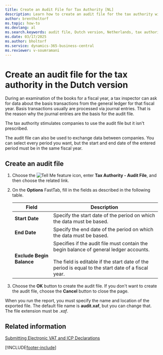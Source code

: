 ```yaml
---
title: Create an Audit File for Tax Authority [NL]
description: Learn how to create an audit file for the tax authority with the Dutch version of Business Central.
author: brentholtorf
ms.topic: how-to
ms.devlang: al
ms.search.keywords: audit file, Dutch version, Netherlands, tax authority, create audit file, basis transactions
ms.date: 03/17/2025
ms.author: bholtorf
ms.service: dynamics-365-business-central
ms.reviewer: v-soumramani
---
```


# Create an audit file for the tax authority in the Dutch version

During an examination of the books for a fiscal year, a tax inspector can ask for data about the basis transactions from the general ledger for that fiscal year. Basis transactions usually are processed via journal entries. That is the reason why the journal entries are the basis for the audit file.  

The tax authority stimulates companies to use the audit file but it isn't prescribed.  

The audit file can also be used to exchange data between companies. You can select every period you want, but the start and end date of the entered period must be in the same fiscal year.  

## Create an audit file  

1. Choose the ![Tell Me feature](../../media/ui-search/search_small.png "Tell me what you want to do") icon, enter **Tax Authority - Audit File**, and then choose the related link.  
1. On the **Options** FastTab, fill in the fields as described in the following table.  

    |Field|Description|  
    |---------------------------------|---------------------------------------|  
    |**Start Date**|Specify the start date of the period on which the data must be based.|  
    |**End Date**|Specify the end date of the period on which the data must be based.|  
    |**Exclude Begin Balance**|Specifies if the audit file must contain the begin balance of general ledger accounts.<br><br/> The field is editable if the start date of the period is equal to the start date of a fiscal year.|  

1. Choose the **OK** button to create the audit file. If you don't want to create the audit file, choose the **Cancel** button to close the page.  

When you run the report, you must specify the name and location of the exported file. The default file name is **audit.xaf**, but you can change that. The file extension must be *.xaf*.  

## Related information

[Submitting Electronic VAT and ICP Declarations](electronic-vat-and-icp-declarations.md)

[!INCLUDE[footer-include](../../includes/footer-banner.md)]
